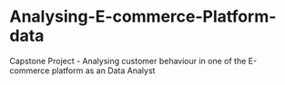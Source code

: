 # Analysing-E-commerce-Platform-data
Capstone Project - Analysing customer behaviour in one of the E-commerce platform as an Data Analyst
